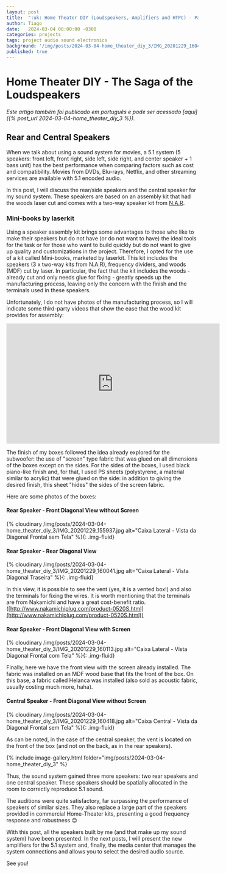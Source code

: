 ```yaml
---
layout: post
title:  ":uk: Home Theater DIY (Loudspeakers, Amplifiers and HTPC) - Part 3"
author: Tiago
date:   2024-03-04 08:00:00 -0300
categories: projects
tags: project audio sound electronics
background: '/img/posts/2024-03-04-home_theater_diy_3/IMG_20201229_160426.jpg'
published: true
---
```


Home Theater DIY - The Saga of the Loudspeakers
===============================================

*Este artigo também foi publicado em português e pode ser acessado [aqui]({% post_url 2024-03-04-home_theater_diy_3 %}).*

## Rear and Central Speakers

When we talk about using a sound system for movies, a 5.1 system (5 speakers: front left, front right, side left, side right, and center speaker + 1 bass unit) has the best performance when comparing factors such as cost and compatibility. Movies from DVDs, Blu-rays, Netflix, and other streaming services are available with 5.1 encoded audio.

In this post, I will discuss the rear/side speakers and the central speaker for my sound system. These speakers are based on an assembly kit that had the woods laser cut and comes with a two-way speaker kit from [N.A.R](https://www.naraudio.com.br/).

### Mini-books by laserkit

Using a speaker assembly kit brings some advantages to those who like to make their speakers but do not have (or do not want to have) the ideal tools for the task or for those who want to build quickly but do not want to give up quality and customizations in the project. Therefore, I opted for the use of a kit called Mini-books, marketed by laserkit. This kit includes the speakers (3 x two-way kits from N.A.R), frequency dividers, and woods (MDF) cut by laser. In particular, the fact that the kit includes the woods - already cut and only needs glue for fixing - greatly speeds up the manufacturing process, leaving only the concern with the finish and the terminals used in these speakers.

Unfortunately, I do not have photos of the manufacturing process, so I will indicate some third-party videos that show the ease that the wood kit provides for assembly:

<iframe width="560" height="315" src="https://www.youtube.com/embed/__oKu-2pBgU?si=2Gh5SiGydK0WOfVO" title="YouTube video player" frameborder="0" allow="accelerometer; autoplay; clipboard-write; encrypted-media; gyroscope; picture-in-picture; web-share" allowfullscreen></iframe>

The finish of my boxes followed the idea already explored for the subwoofer: the use of "screen" type fabric that was glued on all dimensions of the boxes except on the sides. For the sides of the boxes, I used black piano-like finish and, for that, I used PS sheets (polystyrene, a material similar to acrylic) that were glued on the side: in addition to giving the desired finish, this sheet "hides" the sides of the screen fabric.

Here are some photos of the boxes:

#### Rear Speaker - Front Diagonal View without Screen

{% cloudinary /img/posts/2024-03-04-home_theater_diy_3/IMG_20201229_155937.jpg alt="Caixa Lateral - Vista da Diagonal Frontal sem Tela" %}{: .img-fluid}

#### Rear Speaker - Rear Diagonal View

{% cloudinary /img/posts/2024-03-04-home_theater_diy_3/IMG_20201229_160041.jpg alt="Caixa Lateral - Vista Diagonal Traseira" %}{: .img-fluid}

In this view, it is possible to see the vent (yes, it is a vented box!) and also the terminals for fixing the wires. It is worth mentioning that the terminals are from Nakamichi and have a great cost-benefit ratio. ([http://www.nakamichiplug.com/product-0520S.html](http://www.nakamichiplug.com/product-0520S.html))

#### Rear Speaker - Front Diagonal View with Screen

{% cloudinary /img/posts/2024-03-04-home_theater_diy_3/IMG_20201229_160113.jpg alt="Caixa Lateral - Vista Diagonal Frontal com Tela" %}{: .img-fluid}

Finally, here we have the front view with the screen already installed. The fabric was installed on an MDF wood base that fits the front of the box. On this base, a fabric called Helanca was installed (also sold as acoustic fabric, usually costing much more, haha).

#### Central Speaker - Front Diagonal View without Screen

{% cloudinary /img/posts/2024-03-04-home_theater_diy_3/IMG_20201229_160418.jpg alt="Caixa Central - Vista da Diagonal Frontal sem Tela" %}{: .img-fluid}

As can be noted, in the case of the central speaker, the vent is located on the front of the box (and not on the back, as in the rear speakers).

{% include image-gallery.html folder="img/posts/2024-03-04-home_theater_diy_3" %}

Thus, the sound system gained three more speakers: two rear speakers and one central speaker. These speakers should be spatially allocated in the room to correctly reproduce 5.1 sound.

The auditions were quite satisfactory, far surpassing the performance of speakers of similar sizes. They also replace a large part of the speakers provided in commercial Home-Theater kits, presenting a good frequency response and robustness :wink:

With this post, all the speakers built by me (and that make up my sound system) have been presented. In the next posts, I will present the new amplifiers for the 5.1 system and, finally, the media center that manages the system connections and allows you to select the desired audio source.

See you!
